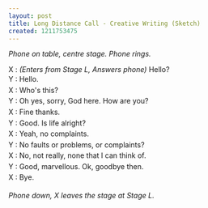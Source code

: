 ```yaml
---
layout: post
title: Long Distance Call - Creative Writing (Sketch)
created: 1211753475
---
```

<p><em>Phone on table, centre stage. Phone rings. </em></p><p>X : <i>(Enters from Stage L, Answers phone)</i> Hello?<br /><span style="line-height: 1.538em;">Y : Hello.</span><br /><span style="line-height: 1.538em;">X : Who&#39;s this?</span><br /><span style="line-height: 1.538em;">Y : Oh yes, sorry, God here. How are you?</span><br /><span style="line-height: 1.538em;">X : Fine thanks.</span><br /><span style="line-height: 1.538em;">Y : Good. Is life alright?</span><br /><span style="line-height: 1.538em;">X : Yeah, no complaints.</span><br /><span style="line-height: 1.538em;">Y : No faults or problems, or complaints?</span><br /><span style="line-height: 1.538em;">X : No, not really, none that I can think of.</span><br /><span style="line-height: 1.538em;">Y : Good, marvellous. Ok, goodbye then.</span><br /><span style="line-height: 1.538em;">X : Bye.</span></p><p><i style="line-height: 1.538em;"><span lang="EN-GB">Phone down, X leaves the stage at Stage L.</span></i></p>
